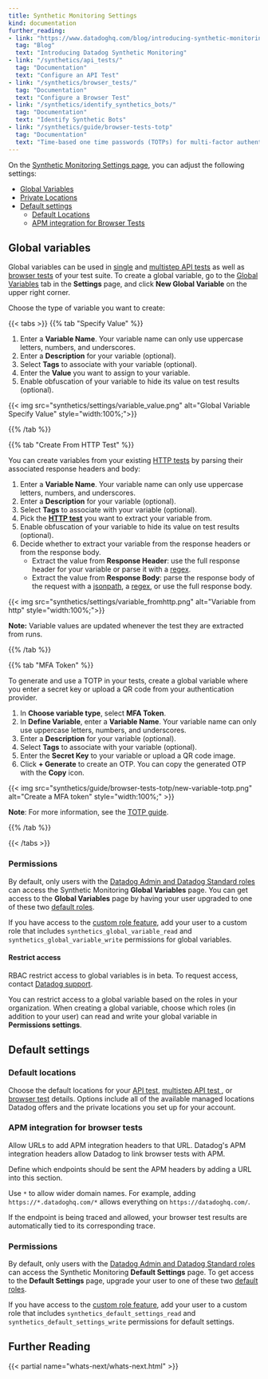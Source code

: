 ```yaml
---
title: Synthetic Monitoring Settings
kind: documentation
further_reading:
- link: "https://www.datadoghq.com/blog/introducing-synthetic-monitoring/"
  tag: "Blog"
  text: "Introducing Datadog Synthetic Monitoring"
- link: "/synthetics/api_tests/"
  tag: "Documentation"
  text: "Configure an API Test"
- link: "/synthetics/browser_tests/"
  tag: "Documentation"
  text: "Configure a Browser Test"
- link: "/synthetics/identify_synthetics_bots/"
  tag: "Documentation"
  text: "Identify Synthetic Bots"
- link: "/synthetics/guide/browser-tests-totp"
  tag: "Documentation"
  text: "Time-based one time passwords (TOTPs) for multi-factor authentication (MFA) in Browser tests"
---
```


On the [Synthetic Monitoring Settings page][1], you can adjust the following settings:

* [Global Variables](#global-variables)
* [Private Locations][2]
* [Default settings](#default-settings)
  * [Default Locations](#default-locations)
  * [APM integration for Browser Tests](#apm-integration-for-browser-tests)

## Global variables

Global variables can be used in [single][5] and [multistep API tests][12] as well as [browser tests][6] of your test suite. To create a global variable, go to the [Global Variables][7] tab in the **Settings** page, and click **New Global Variable** on the upper right corner.

Choose the type of variable you want to create:

{{< tabs >}}
{{% tab "Specify Value" %}}

1. Enter a **Variable Name**. Your variable name can only use uppercase letters, numbers, and underscores.
2. Enter a **Description** for your variable (optional).
3. Select **Tags** to associate with your variable (optional).
4. Enter the **Value** you want to assign to your variable.
5. Enable obfuscation of your variable to hide its value on test results (optional).

{{< img src="synthetics/settings/variable_value.png" alt="Global Variable Specify Value"  style="width:100%;">}}

[1]: /account_management/rbac/permissions/
{{% /tab %}}

{{% tab "Create From HTTP Test" %}}

You can create variables from your existing [HTTP tests][1] by parsing their associated response headers and body:

1. Enter a **Variable Name**. Your variable name can only use uppercase letters, numbers, and underscores.
2. Enter a **Description** for your variable (optional).
3. Select **Tags** to associate with your variable (optional).
4. Pick the **[HTTP test][1]** you want to extract your variable from.
5. Enable obfuscation of your variable to hide its value on test results (optional).
6. Decide whether to extract your variable from the response headers or from the response body.
    * Extract the value from **Response Header**: use the full response header for your variable or parse it with a [regex][2].
    * Extract the value from **Response Body**: parse the response body of the request with a [jsonpath][3], a [regex][2], or use the full response body.

{{< img src="synthetics/settings/variable_fromhttp.png" alt="Variable from http"  style="width:100%;">}}

**Note:** Variable values are updated whenever the test they are extracted from runs.

[4]:/account_management/rbac/permissions/

[1]: /synthetics/api_tests/?tab=httptest
[2]: https://developer.mozilla.org/en-US/docs/Web/JavaScript/Guide/Regular_Expressions
[3]: https://restfulapi.net/json-jsonpath/
{{% /tab %}}

{{% tab "MFA Token" %}}  
 
To generate and use a TOTP in your tests, create a global variable where you enter a secret key or upload a QR code from your authentication provider.

1. In **Choose variable type**, select **MFA Token**.
2. In **Define Variable**, enter a **Variable Name**. Your variable name can only use uppercase letters, numbers, and underscores.
3. Enter a **Description** for your variable (optional).
4. Select **Tags** to associate with your variable (optional).
5. Enter the **Secret Key** to your variable or upload a QR code image.
6. Click **+ Generate** to create an OTP. You can copy the generated OTP with the **Copy** icon.

{{< img src="synthetics/guide/browser-tests-totp/new-variable-totp.png" alt="Create a MFA token" style="width:100%;" >}}

**Note**: For more information, see the [TOTP guide][2].

[1]: /account_management/rbac/?tab=datadogapplication#custom-roles
[2]: /guide/browser-tests-totp

{{% /tab %}}

{{< /tabs >}}

### Permissions

By default, only users with the [Datadog Admin and Datadog Standard roles][3] can access the Synthetic Monitoring **Global Variables** page. You can get access to the **Global Variables** page by having your user upgraded to one of these two [default roles][13]. 

If you have access to the [custom role feature][14], add your user to a custom role that includes `synthetics_global_variable_read` and `synthetics_global_variable_write` permissions for global variables. 

#### Restrict access

<div class="alert alert-warning">
RBAC restrict access to global variables is in beta. To request access, contact <a href="https://docs.datadoghq.com/help/">Datadog support</a>.</div>

You can restrict access to a global variable based on the roles in your organization. When creating a global variable, choose which roles (in addition to your user) can read and write your global variable in **Permissions settings**. 

## Default settings

### Default locations

Choose the default locations for your [API test][10], [multistep API test ][11], or [browser test][12] details. Options include all of the available managed locations Datadog offers and the private locations you set up for your account.

### APM integration for browser tests

Allow URLs to add APM integration headers to that URL. Datadog's APM integration headers allow Datadog to link browser tests with APM. 

Define which endpoints should be sent the APM headers by adding a URL into this section.

Use `*` to allow wider domain names. For example, adding `https://*.datadoghq.com/*` allows everything on `https://datadoghq.com/`.

If the endpoint is being traced and allowed, your browser test results are automatically tied to its corresponding trace.

### Permissions

By default, only users with the [Datadog Admin and Datadog Standard roles][3] can access the Synthetic Monitoring **Default Settings** page. To get access to the **Default Settings** page, upgrade your user to one of these two [default roles][13]. 

If you have access to the [custom role feature][14], add your user to a custom role that includes `synthetics_default_settings_read` and `synthetics_default_settings_write` permissions for default settings. 

## Further Reading

{{< partial name="whats-next/whats-next.html" >}}

[1]: https://app.datadoghq.com/synthetics/settings
[2]: /synthetics/private_locations/
[3]: /account_management/users/default_roles/
[4]: /account_management/rbac/permissions/
[5]: /synthetics/api_tests/#use-global-variables
[6]: /synthetics/browser_tests/#use-global-variables
[7]: https://app.datadoghq.com/synthetics/settings/variables
[8]: /help/
[9]: /synthetics/api_tests/
[10]: /synthetics/multistep/
[11]: /synthetics/browser_tests
[12]: /synthetics/multistep#variables
[13]: /account_management/rbac/?tab=datadogapplication#datadog-default-roles
[14]: /account_management/rbac/?tab=datadogapplication#custom-roles
